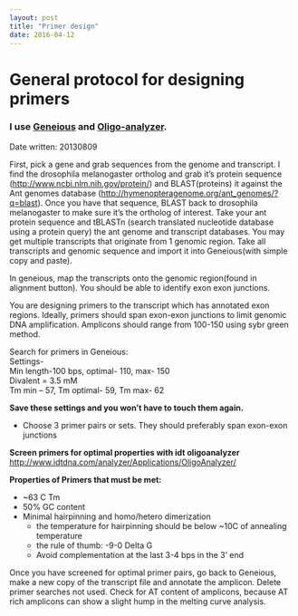 ```yaml
---
layout: post
title: "Primer design"
date: 2016-04-12
---
```


# General protocol for designing primers

### I use [Geneious](http://www.geneious.com/) and [Oligo-analyzer](http://www.idtdna.com/analyzer/Applications/OligoAnalyzer/).  

Date written: 20130809

First, pick a gene and grab sequences from the genome and transcript. I find the drosophila melanogaster ortholog and grab it’s protein sequence (http://www.ncbi.nlm.nih.gov/protein/) and BLAST(proteins) it against the Ant genomes database (http://hymenopteragenome.org/ant_genomes/?q=blast).  Once you have that sequence, BLAST back to drosophila melanogaster to make sure it’s the ortholog of interest. Take your ant protein sequence and tBLASTn (search translated nucleotide database using a protein query) the ant genome and transcript databases. You may get multiple transcripts that originate from 1 genomic region. Take all transcripts and genomic sequence and import it into Geneious(with  simple copy and paste).    

In geneious, map the transcripts onto the genomic region(found in alignment button). You should be able to identify exon exon junctions.    


You are designing primers to the transcript which has annotated exon regions. Ideally, primers should span exon-exon junctions to limit genomic DNA amplification. Amplicons  should range from 100-150 using sybr green method.    


Search for primers in Geneious:   
Settings-   
Min length-100 bps, optimal- 110, max- 150   
Divalent = 3.5 mM   
Tm min – 57, Tm optimal- 59, Tm max- 62   

**Save these settings and you won’t have to touch them again.**    
* Choose 3 primer pairs or sets. They should preferably span exon-exon junctions   


**Screen primers for optimal properties with idt oligoanalyzer**   
http://www.idtdna.com/analyzer/Applications/OligoAnalyzer/    

**Properties of Primers that must be met:**   
* ~63 C Tm  
* 50% GC content
* Minimal hairpinning and homo/hetero dimerization
	* the temperature for hairpinning should be below ~10C of annealing temperature    
	* the rule of thumb: -9-0 Delta G    
	* Avoid complementation at the last 3-4 bps in the 3’ end    

Once you have screened for optimal primer pairs, go back to Geneious, make a new copy of the transcript file and annotate the amplicon. Delete primer searches not used. Check for AT content of amplicons, because AT rich amplicons can show a slight hump in the melting curve analysis.
